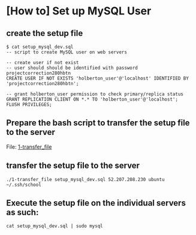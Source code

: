 # [How to] Set up MySQL User
## create the setup file
```
$ cat setup_mysql_dev.sql 
-- script to create MySQL user on web servers

-- create user if not exist
-- user should should be identified with password projectcorrection280hbtn
CREATE USER IF NOT EXISTS 'holberton_user'@'localhost' IDENTIFIED BY 'projectcorrection280hbtn';

-- grant holberton_user permission to check primary/replica status
GRANT REPLICATION CLIENT ON *.* TO 'holberton_user'@'localhost';
FLUSH PRIVILEGES;
```
## Prepare the bash script to transfer the setup file to the server 
File: [1-transfer_file](./1-transfer_file)
## transfer the setup file to the server
```
./1-transfer_file setup_mysql_dev.sql 52.207.208.230 ubuntu ~/.ssh/school
```

## Execute the setup file on the individual servers as such:
```
cat setup_mysql_dev.sql | sudo mysql
```